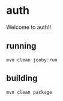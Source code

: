 # auth

Welcome to auth!!

## running

    mvn clean jooby:run

## building

    mvn clean package

